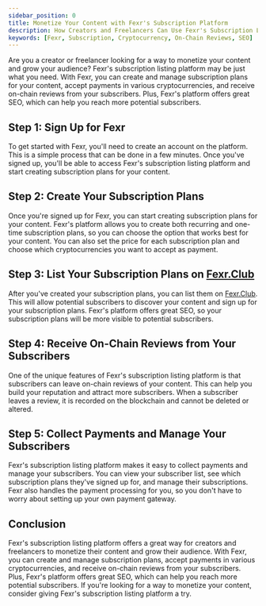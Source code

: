 ```yaml
---
sidebar_position: 0
title: Monetize Your Content with Fexr's Subscription Platform
description: How Creators and Freelancers Can Use Fexr's Subscription Listing Platform to Monetize Their Content
keywords: [Fexr, Subscription, Cryptocurrency, On-Chain Reviews, SEO]
---
```


Are you a creator or freelancer looking for a way to monetize your content and grow your audience? Fexr's subscription listing platform may be just what you need. With Fexr, you can create and manage subscription plans for your content, accept payments in various cryptocurrencies, and receive on-chain reviews from your subscribers. Plus, Fexr's platform offers great SEO, which can help you reach more potential subscribers.

## Step 1: Sign Up for Fexr

To get started with Fexr, you'll need to create an account on the platform. This is a simple process that can be done in a few minutes. Once you've signed up, you'll be able to access Fexr's subscription listing platform and start creating subscription plans for your content.

## Step 2: Create Your Subscription Plans

Once you're signed up for Fexr, you can start creating subscription plans for your content. Fexr's platform allows you to create both recurring and one-time subscription plans, so you can choose the option that works best for your content. You can also set the price for each subscription plan and choose which cryptocurrencies you want to accept as payment.

## Step 3: List Your Subscription Plans on [Fexr.Club](https://fexr.club)

After you've created your subscription plans, you can list them on [Fexr.Club](https://fexr.club). This will allow potential subscribers to discover your content and sign up for your subscription plans. Fexr's platform offers great SEO, so your subscription plans will be more visible to potential subscribers.

## Step 4: Receive On-Chain Reviews from Your Subscribers

One of the unique features of Fexr's subscription listing platform is that subscribers can leave on-chain reviews of your content. This can help you build your reputation and attract more subscribers. When a subscriber leaves a review, it is recorded on the blockchain and cannot be deleted or altered.

## Step 5: Collect Payments and Manage Your Subscribers

Fexr's subscription listing platform makes it easy to collect payments and manage your subscribers. You can view your subscriber list, see which subscription plans they've signed up for, and manage their subscriptions. Fexr also handles the payment processing for you, so you don't have to worry about setting up your own payment gateway.

## Conclusion

Fexr's subscription listing platform offers a great way for creators and freelancers to monetize their content and grow their audience. With Fexr, you can create and manage subscription plans, accept payments in various cryptocurrencies, and receive on-chain reviews from your subscribers. Plus, Fexr's platform offers great SEO, which can help you reach more potential subscribers. If you're looking for a way to monetize your content, consider giving Fexr's subscription listing platform a try.
